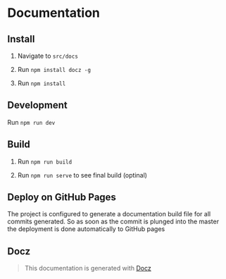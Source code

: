 # Documentation

## Install

1. Navigate to `src/docs`

2. Run `npm install docz -g`

3. Run `npm install`

## Development

Run `npm run dev`

## Build

1. Run `npm run build`

2. Run `npm run serve` to see final build (optinal)

## Deploy on GitHub Pages

The project is configured to generate a documentation build file for all commits generated. So as soon as the commit is plunged into the master the deployment is done automatically to GitHub pages

## Docz

> This documentation is generated with [Docz](https://www.docz.site/)